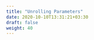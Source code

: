 ```yaml
---
title: "Unrolling Parameters"
date: 2020-10-10T13:31:21+03:30
draft: false
weight: 40
---
```







